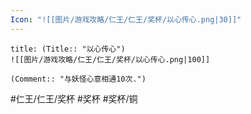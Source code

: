 ```yaml
---
Icon: "![[图片/游戏攻略/仁王/仁王/奖杯/以心传心.png|30]]"
---
```

```ad-common-bronze-trophy
title: (Title:: "以心传心")
![[图片/游戏攻略/仁王/仁王/奖杯/以心传心.png|100]]

(Comment:: "与妖怪心意相通10次.")
```

#仁王/仁王/奖杯 #奖杯 #奖杯/铜

